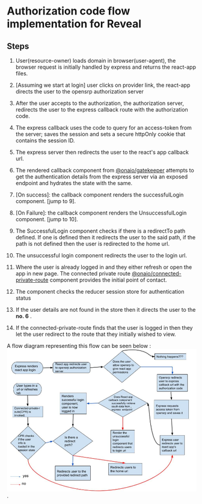 # Authorization code flow implementation for Reveal

## Steps

1. User(resource-owner) loads domain in browser(user-agent), the browser request is initially handled by express and returns the react-app files.

2. [Assuming we start at login] user clicks on provider link, the react-app directs the user to the opensrp authorization server

3. After the user accepts to the authorization, the authorization server, redirects the user to the express callback route with the authorization code.

4. The express callback uses the code to query for an access-token from the server; saves the session and sets a secure httpOnly cookie that contains the session ID.

5. The express server then redirects the user to the react's app callback url.

6. The rendered callback component from [@onaio/gatekeeper](https://github.com/onaio/js-tools/blob/master/packages/gatekeeper/README.md) attempts to get the authentication details from the express server via an exposed endpoint and hydrates the state with the same.

7. [On success]: the callback component renders the successfulLogin component. [jump to 9].

8. [On Failure]: the callback component renders the UnsuccessfulLogin component. [jump to 10].

9. The SuccessfulLogin component checks if there is a redirectTo path defined. If one is defined then it redirects the user to the said path, if the path is not defined then the user is redirected to the home url.

10. The unsuccessful login component redirects the user to the login url.

11. Where the user is already logged in and they either refresh or open the app in new page. The connected private route [@onaio/connected-private-route](https://github.com/onaio/js-tools/blob/master/packages/connected-private-route/README.md) component provides the initial point of contact.

12. The component checks the reducer session store for authentication status

13. If the user details are not found in the store then it directs the user to the **no. 6** .

14. If the connected-private-route finds that the user is logged in then they let the user redirect to the route that they initially wished to view.

A flow diagram representing this flow can be seen below :
![here](./flowDiagram.jpg).

